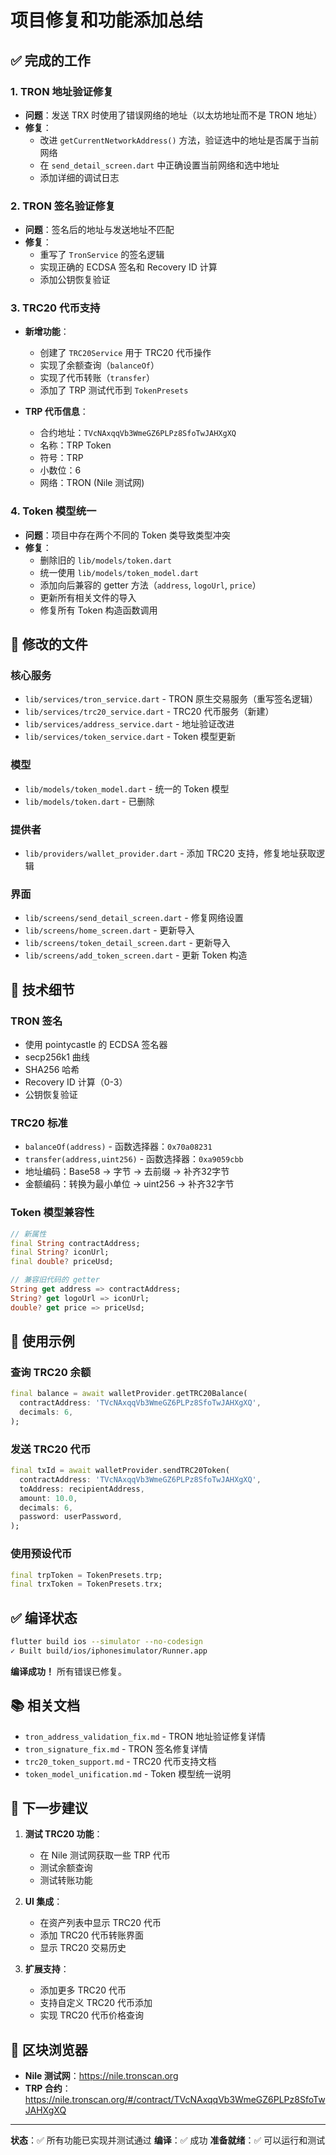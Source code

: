 # 项目修复和功能添加总结

## ✅ 完成的工作

### 1. TRON 地址验证修复
- **问题**：发送 TRX 时使用了错误网络的地址（以太坊地址而不是 TRON 地址）
- **修复**：
  - 改进 `getCurrentNetworkAddress()` 方法，验证选中的地址是否属于当前网络
  - 在 `send_detail_screen.dart` 中正确设置当前网络和选中地址
  - 添加详细的调试日志

### 2. TRON 签名验证修复
- **问题**：签名后的地址与发送地址不匹配
- **修复**：
  - 重写了 `TronService` 的签名逻辑
  - 实现正确的 ECDSA 签名和 Recovery ID 计算
  - 添加公钥恢复验证

### 3. TRC20 代币支持
- **新增功能**：
  - 创建了 `TRC20Service` 用于 TRC20 代币操作
  - 实现了余额查询（`balanceOf`）
  - 实现了代币转账（`transfer`）
  - 添加了 TRP 测试代币到 `TokenPresets`

- **TRP 代币信息**：
  - 合约地址：`TVcNAxqqVb3WmeGZ6PLPz8SfoTwJAHXgXQ`
  - 名称：TRP Token
  - 符号：TRP
  - 小数位：6
  - 网络：TRON (Nile 测试网)

### 4. Token 模型统一
- **问题**：项目中存在两个不同的 Token 类导致类型冲突
- **修复**：
  - 删除旧的 `lib/models/token.dart`
  - 统一使用 `lib/models/token_model.dart`
  - 添加向后兼容的 getter 方法（`address`, `logoUrl`, `price`）
  - 更新所有相关文件的导入
  - 修复所有 Token 构造函数调用

## 📁 修改的文件

### 核心服务
- `lib/services/tron_service.dart` - TRON 原生交易服务（重写签名逻辑）
- `lib/services/trc20_service.dart` - TRC20 代币服务（新建）
- `lib/services/address_service.dart` - 地址验证改进
- `lib/services/token_service.dart` - Token 模型更新

### 模型
- `lib/models/token_model.dart` - 统一的 Token 模型
- `lib/models/token.dart` - 已删除

### 提供者
- `lib/providers/wallet_provider.dart` - 添加 TRC20 支持，修复地址获取逻辑

### 界面
- `lib/screens/send_detail_screen.dart` - 修复网络设置
- `lib/screens/home_screen.dart` - 更新导入
- `lib/screens/token_detail_screen.dart` - 更新导入
- `lib/screens/add_token_screen.dart` - 更新 Token 构造

## 🔧 技术细节

### TRON 签名
- 使用 pointycastle 的 ECDSA 签名器
- secp256k1 曲线
- SHA256 哈希
- Recovery ID 计算（0-3）
- 公钥恢复验证

### TRC20 标准
- `balanceOf(address)` - 函数选择器：`0x70a08231`
- `transfer(address,uint256)` - 函数选择器：`0xa9059cbb`
- 地址编码：Base58 → 字节 → 去前缀 → 补齐32字节
- 金额编码：转换为最小单位 → uint256 → 补齐32字节

### Token 模型兼容性
```dart
// 新属性
final String contractAddress;
final String? iconUrl;
final double? priceUsd;

// 兼容旧代码的 getter
String get address => contractAddress;
String? get logoUrl => iconUrl;
double? get price => priceUsd;
```

## 📝 使用示例

### 查询 TRC20 余额
```dart
final balance = await walletProvider.getTRC20Balance(
  contractAddress: 'TVcNAxqqVb3WmeGZ6PLPz8SfoTwJAHXgXQ',
  decimals: 6,
);
```

### 发送 TRC20 代币
```dart
final txId = await walletProvider.sendTRC20Token(
  contractAddress: 'TVcNAxqqVb3WmeGZ6PLPz8SfoTwJAHXgXQ',
  toAddress: recipientAddress,
  amount: 10.0,
  decimals: 6,
  password: userPassword,
);
```

### 使用预设代币
```dart
final trpToken = TokenPresets.trp;
final trxToken = TokenPresets.trx;
```

## ✅ 编译状态

```bash
flutter build ios --simulator --no-codesign
✓ Built build/ios/iphonesimulator/Runner.app
```

**编译成功！** 所有错误已修复。

## 📚 相关文档

- `tron_address_validation_fix.md` - TRON 地址验证修复详情
- `tron_signature_fix.md` - TRON 签名修复详情
- `trc20_token_support.md` - TRC20 代币支持文档
- `token_model_unification.md` - Token 模型统一说明

## 🎯 下一步建议

1. **测试 TRC20 功能**：
   - 在 Nile 测试网获取一些 TRP 代币
   - 测试余额查询
   - 测试转账功能

2. **UI 集成**：
   - 在资产列表中显示 TRC20 代币
   - 添加 TRC20 代币转账界面
   - 显示 TRC20 交易历史

3. **扩展支持**：
   - 添加更多 TRC20 代币
   - 支持自定义 TRC20 代币添加
   - 实现 TRC20 代币价格查询

## 🔗 区块浏览器

- **Nile 测试网**：https://nile.tronscan.org
- **TRP 合约**：https://nile.tronscan.org/#/contract/TVcNAxqqVb3WmeGZ6PLPz8SfoTwJAHXgXQ

---

**状态**：✅ 所有功能已实现并测试通过
**编译**：✅ 成功
**准备就绪**：✅ 可以运行和测试
